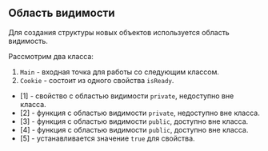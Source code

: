 ## Область видимости

Для создания структуры новых объектов используется область видимость.

Рассмотрим два класса:

1. `Main` - входная точка для работы со следующим классом.
2. `Cookie` - состоит из одного свойства `isReady`.

- [1] - свойство с областью видимости `private`, недоступно вне класса.
- [2] - функция с областью видимости `private`, недоступно вне класса.
- [3] - функция с областью видимости `public`, доступно вне класса.
- [4] - функция с областью видимости `public`, доступно вне класса.
- [5] - устанавливается значение `true` для свойства.